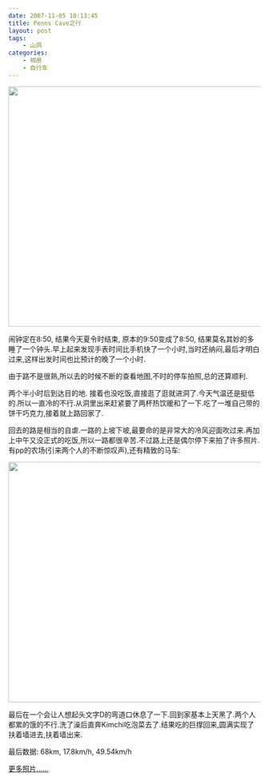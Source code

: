 ```yaml
---
date: 2007-11-05 10:13:45
title: Penns Cave之行
layout: post
tags:
    - 山洞
categories:
    - 相册
    - 自行车
---
```

<img alt="" src="https://lh6.googleusercontent.com/-pPJVVRXeV1I/Ry5z_Abn9HI/AAAAAAABbCg/R6E9ONeK00k/s640/IMG_0971.JPG" title="PennsCave" class="aligncenter" width="640" height="480" />

闹钟定在8:50, 结果今天夏令时结束, 原本的9:50变成了8:50, 结果莫名其妙的多睡了一个钟头.早上起来发现手表时间比手机快了一个小时,当时还纳闷,最后才明白过来,这样出发时间也比预计的晚了一个小时.

由于路不是很熟,所以去的时候不断的查看地图,不时的停车拍照,总的还算顺利.

两个半小时后到达目的地. 接着也没吃饭,直接逛了逛就进洞了.今天气温还是挺低的.所以一直冷的不行.从洞里出来赶紧要了两杯热饮暖和了一下.吃了一堆自己带的饼干巧克力,接着就上路回家了.

回去的路是相当的自虐.一路的上坡下坡,最要命的是非常大的冷风迎面吹过来.再加上中午又没正式的吃饭,所以一路都很辛苦.不过路上还是偶尔停下来拍了许多照片.有pp的农场(引来两个人的不断惊叹声),还有精致的马车:

<img alt="" src="https://lh5.googleusercontent.com/-49Pkw8TjBsc/Ry5z-wbn9FI/AAAAAAABbCg/cxcsIGHJGSg/s640/IMG_0964.JPG" class="alignnone" width="640" height="480" />

最后在一个会让人想起头文字D的弯道口休息了一下.回到家基本上天黑了.两个人都累的饿的不行.洗了澡后直奔Kimchi吃泡菜去了.结果吃的巨撑回来,圆满实现了扶着墙进去,扶着墙出来.

最后数据: 68km, 17.8km/h, 49.54km/h

<a href="http://picasaweb.google.com/ztpala/PennsCave">更多照片......</a>
